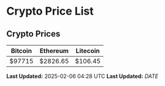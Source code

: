 # Crypto Price List

## Crypto Prices
| Bitcoin | Ethereum | Litecoin |
| ------- | -------- | -------- |
| $97715 | $2826.65 | $106.45 |
**Last Updated:** 2025-02-06 04:28 UTC
**Last Updated:** $DATE$
